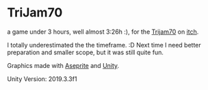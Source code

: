# TriJam70
a game under 3 hours, well almost 3:26h :), for the [Trijam70](https://itch.io/jam/trijam-70) on [itch](https://itch.io/).

I totally underestimated the the timeframe. :D Next time I need better preparation and smaller scope, but it was still quite fun.

Graphics made with [Aseprite](https://www.https://www.aseprite.org/) and [Unity](https://unity.com/).

Unity Version: 2019.3.3f1


